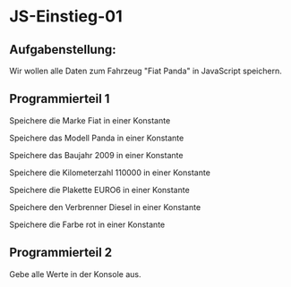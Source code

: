 # JS-Einstieg-01

## Aufgabenstellung:
Wir wollen alle Daten zum Fahrzeug "Fiat Panda" in JavaScript speichern.

## Programmierteil 1
Speichere die Marke Fiat in einer Konstante

Speichere das Modell Panda in einer Konstante

Speichere das Baujahr 2009 in einer Konstante

Speichere die Kilometerzahl 110000 in einer Konstante

Speichere die Plakette EURO6 in einer Konstante

Speichere den Verbrenner Diesel in einer Konstante

Speichere die Farbe rot in einer Konstante

## Programmierteil 2
Gebe alle Werte in der Konsole aus.
